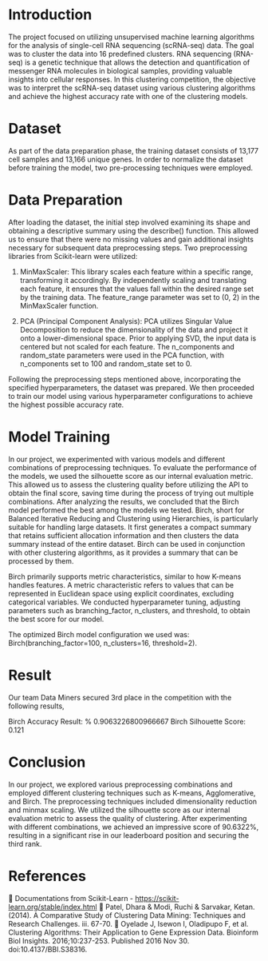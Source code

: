 # Introduction
The project focused on utilizing unsupervised machine learning algorithms for the analysis of single-cell RNA sequencing (scRNA-seq) data. The goal was to cluster the data into 16 predefined clusters. RNA sequencing (RNA-seq) is a genetic technique that allows the detection and quantification of messenger RNA molecules in biological samples, providing valuable insights into cellular responses. In this clustering competition, the objective was to interpret the scRNA-seq dataset using various clustering algorithms and achieve the highest accuracy rate with one of the clustering models.

# Dataset
As part of the data preparation phase, the training dataset consists of 13,177 cell samples and 13,166 unique genes. In order to normalize the dataset before training the model, two pre-processing techniques were employed.

# Data Preparation
After loading the dataset, the initial step involved examining its shape and obtaining a descriptive summary using the describe() function. This allowed us to ensure that there were no missing values and gain additional insights necessary for subsequent data preprocessing steps. Two preprocessing libraries from Scikit-learn were utilized:

1) MinMaxScaler: This library scales each feature within a specific range, transforming it accordingly. By independently scaling and translating each feature, it ensures that the values fall within the desired range set by the training data. The feature_range parameter was set to (0, 2) in the MinMaxScaler function.

2) PCA (Principal Component Analysis): PCA utilizes Singular Value Decomposition to reduce the dimensionality of the data and project it onto a lower-dimensional space. Prior to applying SVD, the input data is centered but not scaled for each feature. The n_components and random_state parameters were used in the PCA function, with n_components set to 100 and random_state set to 0.

Following the preprocessing steps mentioned above, incorporating the specified hyperparameters, the dataset was prepared. We then proceeded to train our model using various hyperparameter configurations to achieve the highest possible accuracy rate.

# Model Training
In our project, we experimented with various models and different combinations of preprocessing techniques. To evaluate the performance of the models, we used the silhouette score as our internal evaluation metric. This allowed us to assess the clustering quality before utilizing the API to obtain the final score, saving time during the process of trying out multiple combinations. After analyzing the results, we concluded that the Birch model performed the best among the models we tested. Birch, short for Balanced Iterative Reducing and Clustering using Hierarchies, is particularly suitable for handling large datasets. It first generates a compact summary that retains sufficient allocation information and then clusters the data summary instead of the entire dataset. Birch can be used in conjunction with other clustering algorithms, as it provides a summary that can be processed by them.

Birch primarily supports metric characteristics, similar to how K-means handles features. A metric characteristic refers to values that can be represented in Euclidean space using explicit coordinates, excluding categorical variables. We conducted hyperparameter tuning, adjusting parameters such as branching_factor, n_clusters, and threshold, to obtain the best score for our model.

The optimized Birch model configuration we used was: Birch(branching_factor=100, n_clusters=16, threshold=2).

# Result
Our team Data Miners secured 3rd place in the competition with the following results,

Birch Accuracy Result: % 0.9063226800966667
Birch Silhouette Score: 0.121

# Conclusion
In our project, we explored various preprocessing combinations and employed different clustering techniques such as K-means, Agglomerative, and Birch. The preprocessing techniques included dimensionality reduction and minmax scaling. We utilized the silhouette score as our internal evaluation metric to assess the quality of clustering. After experimenting with different combinations, we achieved an impressive score of 90.6322%, resulting in a significant rise in our leaderboard position and securing the third rank.

# References
 Documentations from Scikit-Learn - https://scikit-learn.org/stable/index.html
 Patel, Dhara & Modi, Ruchi & Sarvakar, Ketan. (2014). A Comparative Study of Clustering Data Mining: Techniques and Research Challenges. iii. 67-70.
 Oyelade J, Isewon I, Oladipupo F, et al. Clustering Algorithms: Their Application to Gene Expression Data. Bioinform Biol Insights. 2016;10:237-253. Published 2016 Nov 30. doi:10.4137/BBI.S38316.




